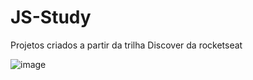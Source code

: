 # JS-Study

Projetos criados a partir da trilha Discover da rocketseat

![image](https://user-images.githubusercontent.com/31543087/235013471-2de7a5f2-d7c5-4422-b163-1ce83090f2be.png)
